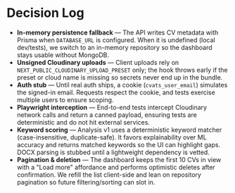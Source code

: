 # Decision Log

- **In-memory persistence fallback** — The API writes CV metadata with Prisma when `DATABASE_URL` is configured. When it is undefined (local dev/tests), we switch to an in-memory repository so the dashboard stays usable without MongoDB.
- **Unsigned Cloudinary uploads** — Client uploads rely on `NEXT_PUBLIC_CLOUDINARY_UPLOAD_PRESET` only; the hook throws early if the preset or cloud name is missing so secrets never end up in the bundle.
- **Auth stub** — Until real auth ships, a cookie (`cvats_user_email`) simulates the signed-in email. Requests respect the cookie, and tests exercise multiple users to ensure scoping.
- **Playwright interception** — End-to-end tests intercept Cloudinary network calls and return a canned payload, ensuring tests are deterministic and do not hit external services.
- **Keyword scoring** — Analysis v1 uses a deterministic keyword matcher (case-insensitive, duplicate-safe). It favors explainability over ML accuracy and returns matched keywords so the UI can highlight gaps. DOCX parsing is stubbed until a lightweight dependency is vetted.
- **Pagination & deletion** — The dashboard keeps the first 10 CVs in view with a "Load more" affordance and performs optimistic deletes after confirmation. We refill the list client-side and lean on repository pagination so future filtering/sorting can slot in.
